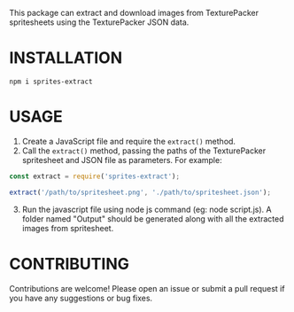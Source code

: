 This package can extract and download images from TexturePacker spritesheets using the TexturePacker JSON data.

# INSTALLATION

```
npm i sprites-extract

```


# USAGE

1. Create a JavaScript file and require the `extract()` method.
2. Call the `extract()` method, passing the paths of the TexturePacker spritesheet and JSON file as parameters. For example:

```javascript
const extract = require('sprites-extract');

extract('/path/to/spritesheet.png', './path/to/spritesheet.json');
```
3. Run the javascript file using node js command (eg: node script.js). A folder named "Output" should be generated along with all the extracted images from spritesheet.



# CONTRIBUTING

Contributions are welcome! Please open an issue or submit a pull request if you have any suggestions or bug fixes.